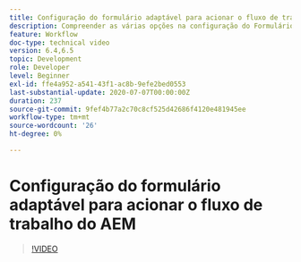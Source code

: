 ```yaml
---
title: Configuração do formulário adaptável para acionar o fluxo de trabalho do AEM
description: Compreender as várias opções na configuração do Formulário adaptável para acionar o fluxo de trabalho do AEM
feature: Workflow
doc-type: technical video
version: 6.4,6.5
topic: Development
role: Developer
level: Beginner
exl-id: ffe4a952-a541-43f1-ac8b-9efe2bed0553
last-substantial-update: 2020-07-07T00:00:00Z
duration: 237
source-git-commit: 9fef4b77a2c70c8cf525d42686f4120e481945ee
workflow-type: tm+mt
source-wordcount: '26'
ht-degree: 0%

---
```


# Configuração do formulário adaptável para acionar o fluxo de trabalho do AEM


>[!VIDEO](https://video.tv.adobe.com/v/28316?quality=12&learn=on)
